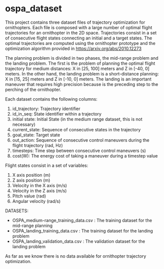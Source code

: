 # ospa_dataset

This project contains three dataset files of trajectory optimization for ornithopters. Each file is composed with a large number of optimal flight trajectories for an ornithopter in the 2D space. Trajectories consist in a set of consecutive flight states connecting an initial and a target states. The optimal trajectories are computed using the ornithopter prototype and the optimization algorithm provided in https://arxiv.org/abs/2010.12273

The planning problem is divided in two phases, the mid-range problem and the landing problem. The first is the problem of planning the optimal flight trajectory for medium distances: X in [25, 100] meters and Z in [-40, 0] meters. In the other hand, the landing problem is a short-distance planning: X in [15, 25] meters and Z in [-10, 0] meters. The landing is an important maneuver that requires high precision because is the preceding step to the perching of the ornithopter.     

Each dataset contains the following columns:
1. id_trajectory: Trajectory identifier
2. id_in_seq: State identifier within a trajectory
3. initial state: Initial State (in the medium range dataset, this is not necessary)	
4. current_state:	Sequence of consecutive states in the trajectory
5. goal_state: Target state 
6. out_action: Sequence of consecutive control maneuvers during the flight trajectory (rad, Hz)	
7. timesteps: Time step between consecutive control maneuvers (s)
7. cost(W): The energy cost of taking a maneuver during a timestep value

Flight states consist in a set of variables:
1. X axis position (m)
2. Z axis position (m)
3. Velocity in the X axis (m/s)
4. Velocity in the Z axis (m/s)
5. Pitch value (rad)
6. Angular velocity (rad/s)

DATASETS:
* OSPA_medium-range_training_data.csv  : The training dataset for the mid-range planning
* OSPA_landing_training_data.csv       : The training dataset for the landing problem
* OSPA_landing_validation_data.csv     : The validation dataset for the landing problem

As far as we know there is no data available for ornithopter trajectory optimization.


